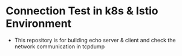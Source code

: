 # Connection Test in k8s & Istio Environment
- This repository is for building echo server & client and check the network communication in tcpdump
  
